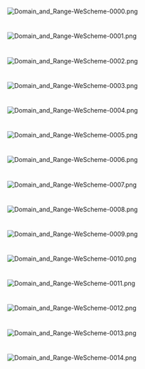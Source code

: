 #

![Domain_and_Range-WeScheme-0000.png](Domain_and_Range-WeScheme-0000.png)

#

![Domain_and_Range-WeScheme-0001.png](Domain_and_Range-WeScheme-0001.png)

#

![Domain_and_Range-WeScheme-0002.png](Domain_and_Range-WeScheme-0002.png)

#

![Domain_and_Range-WeScheme-0003.png](Domain_and_Range-WeScheme-0003.png)

#

![Domain_and_Range-WeScheme-0004.png](Domain_and_Range-WeScheme-0004.png)

#

![Domain_and_Range-WeScheme-0005.png](Domain_and_Range-WeScheme-0005.png)

#

![Domain_and_Range-WeScheme-0006.png](Domain_and_Range-WeScheme-0006.png)

#

![Domain_and_Range-WeScheme-0007.png](Domain_and_Range-WeScheme-0007.png)

#

![Domain_and_Range-WeScheme-0008.png](Domain_and_Range-WeScheme-0008.png)

#

![Domain_and_Range-WeScheme-0009.png](Domain_and_Range-WeScheme-0009.png)

#

![Domain_and_Range-WeScheme-0010.png](Domain_and_Range-WeScheme-0010.png)

#

![Domain_and_Range-WeScheme-0011.png](Domain_and_Range-WeScheme-0011.png)

#

![Domain_and_Range-WeScheme-0012.png](Domain_and_Range-WeScheme-0012.png)

#

![Domain_and_Range-WeScheme-0013.png](Domain_and_Range-WeScheme-0013.png)

#

![Domain_and_Range-WeScheme-0014.png](Domain_and_Range-WeScheme-0014.png)


